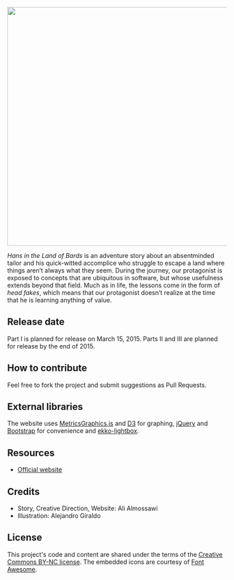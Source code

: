 <p align="center">
  <a href="http://bookofalgorithms.com/">
    <img src="https://thelandofbards.com/images/pic2.png" hspace="0" vspace="0" width="600" height="548">
  </a>
</p>

_Hans in the Land of Bards_ is an adventure story about an absentminded tailor and his quick-witted accomplice who struggle to escape a land where things aren’t always what they seem. During the journey, our protagonist is exposed to concepts that are ubiquitous in software, but whose usefulness extends beyond that field. Much as in life, the lessons come in the form of _head fakes_, which means that our protagonist doesn’t realize at the time that he is learning anything of value.

## Release date
Part I is planned for release on March 15, 2015. Parts II and III are planned for release by the end of 2015.

## How to contribute
Feel free to fork the project and submit suggestions as Pull Requests.

## External libraries
The website uses [MetricsGraphics.js](http://metricsgraphicsjs.org/) and [D3](https://github.com/mbostock/d3) for graphing, [jQuery](http://jquery.com/) and [Bootstrap](http://getbootstrap.com/) for convenience and  [ekko-lightbox](https://github.com/ashleydw/lightbox).

## Resources
* [Official website](http://thelandofbards.com)


## Credits
* Story, Creative Direction, Website: Ali Almossawi
* Illustration: Alejandro Giraldo

## License

This project's code and content are shared under the terms of the [Creative Commons BY-NC license](https://creativecommons.org/licenses/by-nc/3.0/us/). The embedded icons are courtesy of [Font Awesome](http://fortawesome.github.io/Font-Awesome/).
